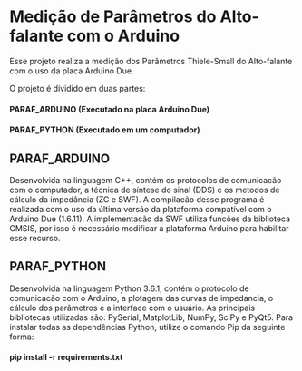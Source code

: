 # Medição de Parâmetros do Alto-falante com o Arduino

Esse projeto realiza a medição dos Parâmetros Thiele-Small do Alto-falante com o uso da placa Arduino Due.

O projeto é dividido em duas partes: 
#### PARAF_ARDUINO (Executado na placa Arduino Due) 
#### PARAF_PYTHON (Executado em um computador)

## PARAF_ARDUINO 
Desenvolvida na linguagem C++, contém os protocolos de comunicacão com o computador, a técnica de síntese do sinal (DDS) e os metodos de cálculo da impedância (ZC e SWF).
A compilacão desse programa é realizada com o uso da última versão da plataforma compatível com o Arduino Due (1.6.11).
A implementacão da SWF utiliza funcões da biblioteca CMSIS, por isso é necessário modificar a plataforma Arduino para habilitar esse recurso. 

## PARAF_PYTHON 
Desenvolvida na linguagem Python 3.6.1, contém o protocolo de comunicacão com o Arduino, a plotagem das curvas de impedancia, o cálculo dos parâmetros e a interface com o usuário.
As principais bibliotecas utilizadas são: PySerial, MatplotLib, NumPy, SciPy e PyQt5.
Para instalar todas as dependências Python, utilize o comando Pip da seguinte forma:
#### pip install -r requirements.txt
